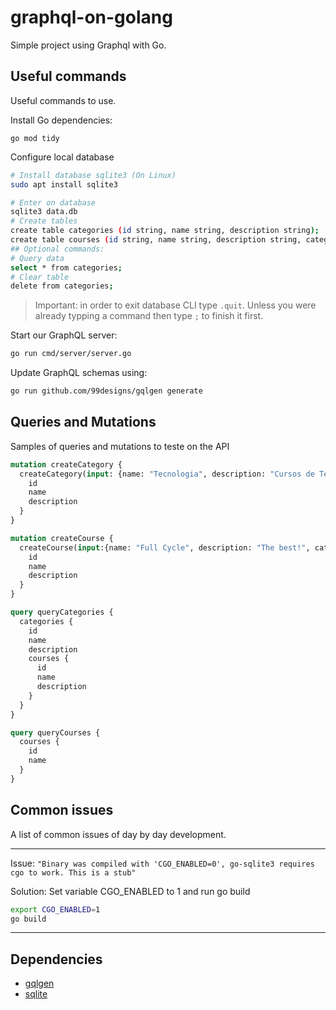 # graphql-on-golang
Simple project using Graphql with Go.

## Useful commands
Useful commands to use.

Install Go dependencies:
```
go mod tidy
```

Configure local database
```bash
# Install database sqlite3 (On Linux)
sudo apt install sqlite3

# Enter on database
sqlite3 data.db
# Create tables
create table categories (id string, name string, description string);
create table courses (id string, name string, description string, category_id string);
## Optional commands:
# Query data
select * from categories;
# Clear table
delete from categories;
```
> Important: in order to exit database CLI type `.quit`. Unless you were already typping a command then type `;` to finish it first.

Start our GraphQL server:
```bash
go run cmd/server/server.go
```

Update GraphQL schemas using:
```bash
go run github.com/99designs/gqlgen generate
```

## Queries and Mutations
Samples of queries and mutations to teste on the API

```graphql
mutation createCategory {
  createCategory(input: {name: "Tecnologia", description: "Cursos de Tecnologia"}){
    id
    name
    description
  }
}

mutation createCourse {
  createCourse(input:{name: "Full Cycle", description: "The best!", categoryId: "a639f82e-d442-4554-8a07-072ec327b13c"}){
    id
    name
    description
  }
}

query queryCategories {
  categories {
    id
    name
    description
    courses {
      id
      name
      description
    }
  }
}

query queryCourses {
  courses {
    id
    name
  }
}
```

## Common issues
A list of common issues of day by day development.

---
Issue:
`"Binary was compiled with 'CGO_ENABLED=0', go-sqlite3 requires cgo to work. This is a stub"`

Solution:
Set variable CGO_ENABLED to 1 and run go build
```bash
export CGO_ENABLED=1
go build
```
---

## Dependencies
- [gqlgen](https://gqlgen.com/)
- [sqlite](https://www.sqlite.org/index.html)